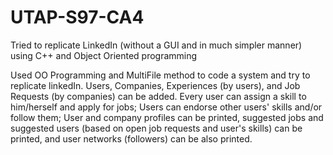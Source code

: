 # UTAP-S97-CA4
Tried to replicate LinkedIn (without a GUI and in much simpler manner) using C++ and Object Oriented programming

Used OO Programming and MultiFile method to code a system and try to replicate linkedIn.
Users, Companies, Experiences (by users), and Job Requests (by companies) can be added.
Every user can assign a skill to him/herself and apply for jobs; Users can endorse other users' skills and/or follow them;
User and company profiles can be printed, suggested jobs and suggested users (based on open job requests and user's skills) can be printed,
and user networks (followers) can be also printed.
